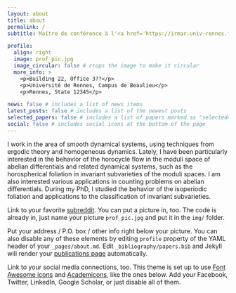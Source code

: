 ```yaml
---
layout: about
title: about
permalink: /
subtitle: Maître de conférence à l'<a href='https://irmar.univ-rennes.fr/en'>IRMAR</a>, université de Rennes. 

profile:
  align: right
  image: prof_pic.jpg
  image_circular: false # crops the image to make it circular
  more_info: >
    <p>Building 22, Office 3??</p>
    <p>Université de Rennes, Campus de Beaulieu</p>
    <p>Rennes, State 12345</p>

news: false # includes a list of news items
latest_posts: false # includes a list of the newest posts
selected_papers: false # includes a list of papers marked as "selected={true}"
social: false # includes social icons at the bottom of the page
---
```

 
I work in the area of smooth dynamical systems, using techniques from ergodic theory and homogeneous dynamics. Lately, I have been particularly interested in the behavior of the horocycle flow in the moduli space of abelian differentials and related dynamical systems, such as the horospherical foliation in invariant subvarieties of the moduli spaces. I am also interested various applications  in counting problems on abelian differentials. During my PhD, I studied the behavior of the isoperiodic foliation and applications to the classification of invariant subvarieties.


Link to your favorite [subreddit](http://reddit.com). You can put a picture in, too. The code is already in, just name your picture `prof_pic.jpg` and put it in the `img/` folder.

Put your address / P.O. box / other info right below your picture. You can also disable any of these elements by editing `profile` property of the YAML header of your `_pages/about.md`. Edit `_bibliography/papers.bib` and Jekyll will render your [publications page](/al-folio/publications/) automatically.

Link to your social media connections, too. This theme is set up to use [Font Awesome icons](https://fontawesome.com/) and [Academicons](https://jpswalsh.github.io/academicons/), like the ones below. Add your Facebook, Twitter, LinkedIn, Google Scholar, or just disable all of them.
